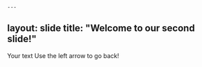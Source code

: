 	---
layout: slide
title: "Welcome to our second slide!"
---
Your text
Use the left arrow to go back!	
